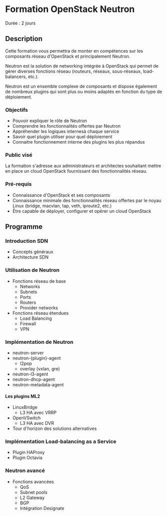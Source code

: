 # Formation OpenStack Neutron

Durée : 2 jours

## Description

Cette formation vous permettra de monter en compétences sur les composants réseau d'OpenStack et principalement Neutron.

Neutron est la solution de networking intégrée à OpenStack qui permet de gérer diverses fonctions réseau (routeurs, réseaux, sous-réseaux, load-balancers, etc.).

Neutron est un ensemble complexe de composants et dispose également de nombreux plugins qui sont plus ou moins adaptés en fonction du type de déploiement.

### Objectifs

* Pouvoir expliquer le rôle de Neutron
* Comprendre les fonctionnalités offertes par Neutron
* Appréhender les logiques internesà chaque service
* Savoir quel plugin utiliser pour quel déploiement
* Connaitre fonctionnement interne des plugins les plus répandus

### Public visé

La formation s'adresse aux administrateurs et architectes souhaitant mettre en place un cloud OpenStack fournissant des fonctionnalités réseau.

### Pré-requis

* Connaissance d'OpenStack et ses composants
* Connaissance minimale des fonctionnalités réseau offertes par le noyau Linux (bridge, macvlan, tap, veth, iproute2, etc.)
* Être capable de déployer, configurer et opérer un cloud OpenStack

## Programme

### Introduction SDN

* Concepts généraux
* Architecture SDN

### Utilisation de Neutron

* Fonctions réseau de base
    * Networks
    * Subnets
    * Ports
    * Routers
    * Provider networks
* Fonctions réseau étendues
    * Load Balancing
    * Firewall
    * VPN

### Implémentation de Neutron

* neutron-server
* neutron-{plugin}-agent
    * l2pop
    * overlay (vxlan, gre)
* neutron-l3-agent
* neutron-dhcp-agent
* neutron-metadata-agent

#### Les plugins ML2

* LinuxBridge
    * L3 HA avec VRRP
* OpenVSwitch
    * L3 HA avec DVR
* Tour d'horizon des solutions alternatives

### Implémentation Load-balancing as a Service

* Plugin HAProxy
* Plugin Octavia

### Neutron avancé

* Fonctions avancées
    * QoS
    * Subnet pools
    * L2 Gateway
    * BGP
    * Intégration Designate

